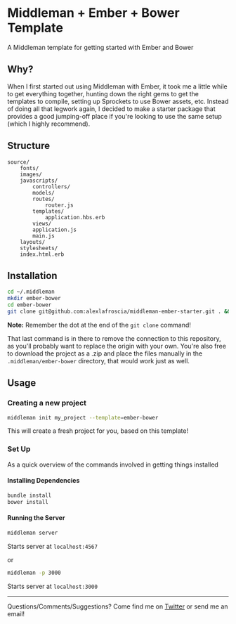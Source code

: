 # Middleman + Ember + Bower Template

A Middleman template for getting started with Ember and Bower

## Why?

When I first started out using Middleman with Ember, it took me a little while to get everything together, hunting down the right gems to get the templates to compile, setting up Sprockets to use Bower assets, etc.  Instead of doing all that legwork again, I decided to make a starter package that provides a good jumping-off place if you're looking to use the same setup (which I highly recommend).

## Structure

```
source/
    fonts/
    images/
    javascripts/
        controllers/
        models/
        routes/
            router.js
        templates/
            application.hbs.erb
        views/
        application.js
        main.js
    layouts/
    stylesheets/
    index.html.erb
```

## Installation

```bash
cd ~/.middleman
mkdir ember-bower
cd ember-bower
git clone git@github.com:alexlafroscia/middleman-ember-starter.git . && git remote rm origin
```
**Note:** Remember the dot at the end of the `git clone` command!

That last command is in there to remove the connection to this repository, as you'll probably want to replace the origin with your own.  You're also free to download the project as a .zip and place the files manually in the `.middleman/ember-bower` directory, that would work just as well.

## Usage

### Creating a new project

```bash
middleman init my_project --template=ember-bower
```
This will create a fresh project for you, based on this template!

### Set Up

As a quick overview of the commands involved in getting things installed

#### Installing Dependencies

```bash
bundle install
bower install
```

#### Running the Server

```bash
middleman server
```
Starts server at `localhost:4567`

or 

```bash
middleman -p 3000
```
Starts server at `localhost:3000`

***

Questions/Comments/Suggestions? Come find me on [Twitter](http://www.twitter.com/alexlafroscia) or send me an email!
